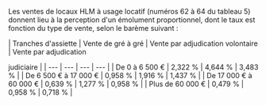Les ventes de locaux HLM à usage locatif (numéros 62 à 64 du tableau 5) donnent lieu à la perception d'un émolument proportionnel, dont le taux est fonction du type de vente, selon le barème suivant :

|
Tranches d'assiette |
Vente de gré à gré |
Vente par adjudication volontaire |
Vente par adjudication

judiciaire |
| --- | --- | --- | --- |
|
De 0 à 6 500 € |
2,322 % |
4,644 % |
3,483 % |
|
De 6 500 € à 17 000 € |
0,958 % |
1,916 % |
1,437 % |
|
De 17 000 € à 60 000 € |
0,639 % |
1,277 % |
0,958 % |
|
Plus de 60 000 € |
0,479 % |
0,958 % |
0,718 % |

